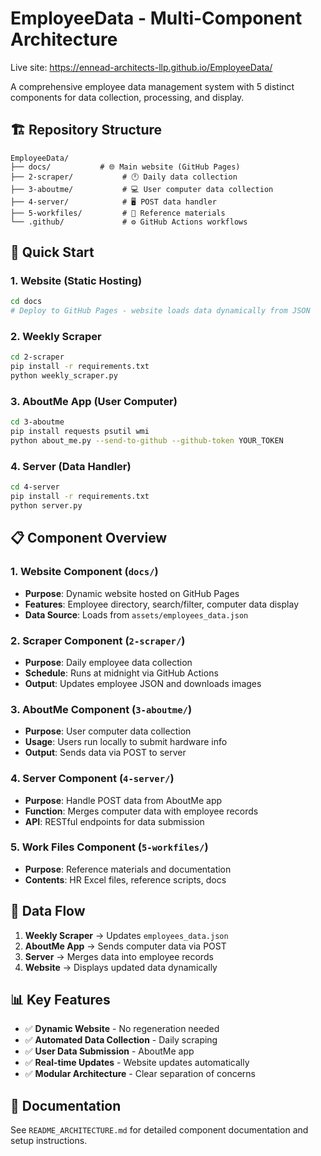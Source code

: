 # EmployeeData - Multi-Component Architecture

Live site: https://ennead-architects-llp.github.io/EmployeeData/

A comprehensive employee data management system with 5 distinct components for data collection, processing, and display.

## 🏗️ Repository Structure

```
EmployeeData/
├── docs/           # 🌐 Main website (GitHub Pages)
├── 2-scraper/           # 🕛 Daily data collection
├── 3-aboutme/           # 💻 User computer data collection
├── 4-server/            # 🖥️ POST data handler
├── 5-workfiles/         # 📁 Reference materials
└── .github/             # ⚙️ GitHub Actions workflows
```

## 🚀 Quick Start

### 1. Website (Static Hosting)
```bash
cd docs
# Deploy to GitHub Pages - website loads data dynamically from JSON
```

### 2. Weekly Scraper
```bash
cd 2-scraper
pip install -r requirements.txt
python weekly_scraper.py
```

### 3. AboutMe App (User Computer)
```bash
cd 3-aboutme
pip install requests psutil wmi
python about_me.py --send-to-github --github-token YOUR_TOKEN
```

### 4. Server (Data Handler)
```bash
cd 4-server
pip install -r requirements.txt
python server.py
```

## 📋 Component Overview

### 1. Website Component (`docs/`)
- **Purpose**: Dynamic website hosted on GitHub Pages
- **Features**: Employee directory, search/filter, computer data display
- **Data Source**: Loads from `assets/employees_data.json`

### 2. Scraper Component (`2-scraper/`)
- **Purpose**: Daily employee data collection
- **Schedule**: Runs at midnight via GitHub Actions
- **Output**: Updates employee JSON and downloads images

### 3. AboutMe Component (`3-aboutme/`)
- **Purpose**: User computer data collection
- **Usage**: Users run locally to submit hardware info
- **Output**: Sends data via POST to server

### 4. Server Component (`4-server/`)
- **Purpose**: Handle POST data from AboutMe app
- **Function**: Merges computer data with employee records
- **API**: RESTful endpoints for data submission

### 5. Work Files Component (`5-workfiles/`)
- **Purpose**: Reference materials and documentation
- **Contents**: HR Excel files, reference scripts, docs

## 🔄 Data Flow

1. **Weekly Scraper** → Updates `employees_data.json`
2. **AboutMe App** → Sends computer data via POST
3. **Server** → Merges data into employee records
4. **Website** → Displays updated data dynamically

## 📊 Key Features

- ✅ **Dynamic Website** - No regeneration needed
- ✅ **Automated Data Collection** - Daily scraping
- ✅ **User Data Submission** - AboutMe app
- ✅ **Real-time Updates** - Website updates automatically
- ✅ **Modular Architecture** - Clear separation of concerns

## 📖 Documentation

See `README_ARCHITECTURE.md` for detailed component documentation and setup instructions.